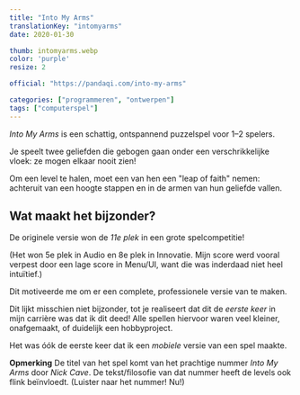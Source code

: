 ```yaml
---
title: "Into My Arms"
translationKey: "intomyarms"
date: 2020-01-30

thumb: intomyarms.webp
color: 'purple'
resize: 2

official: "https://pandaqi.com/into-my-arms"

categories: ["programmeren", "ontwerpen"]
tags: ["computerspel"]
---
```


_Into My Arms_ is een schattig, ontspannend puzzelspel voor 1&ndash;2 spelers.

Je speelt twee geliefden die gebogen gaan onder een verschrikkelijke vloek: ze mogen elkaar nooit zien! 

Om een level te halen, moet een van hen een "leap of faith" nemen: achteruit van een hoogte stappen en in de armen van hun geliefde vallen.

## Wat maakt het bijzonder?
De originele versie won de _11e plek_ in een grote spelcompetitie! 

(Het won 5e plek in Audio en 8e plek in Innovatie. Mijn score werd vooral verpest door een lage score in Menu/UI, want die was inderdaad niet heel intuïtief.)

Dit motiveerde me om er een complete, professionele versie van te maken.

Dit lijkt misschien niet bijzonder, tot je realiseert dat dit de _eerste keer_ in mijn carrière was dat ik dit deed! Alle spellen hiervoor waren veel kleiner, onafgemaakt, of duidelijk een hobbyproject.

Het was óók de eerste keer dat ik een _mobiele_ versie van een spel maakte.

**Opmerking** De titel van het spel komt van het prachtige nummer _Into My Arms_ door _Nick Cave_. De tekst/filosofie van dat nummer heeft de levels ook flink beïnvloedt. (Luister naar het nummer! Nu!)